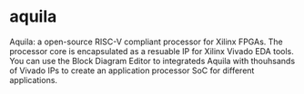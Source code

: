 # aquila
Aquila: a open-source RISC-V compliant processor for Xilinx FPGAs. The processor core is encapsulated as a resuable IP for Xilinx Vivado EDA tools. You can use the Block Diagram Editor to integrateds Aquila with thouhsands of Vivado IPs to create an application processor SoC for different applications.
